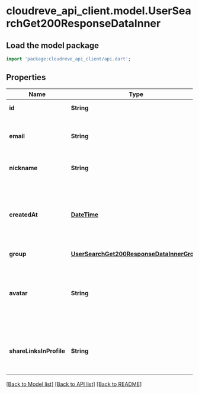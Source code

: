 # cloudreve_api_client.model.UserSearchGet200ResponseDataInner

## Load the model package
```dart
import 'package:cloudreve_api_client/api.dart';
```

## Properties
Name | Type | Description | Notes
------------ | ------------- | ------------- | -------------
**id** | **String** | ID of the user. | 
**email** | **String** | Email of the user. For anonymous session, it is empty. | [optional] 
**nickname** | **String** | Display name of the user. | 
**createdAt** | [**DateTime**](DateTime.md) | Time at which the user is created. For anonymous session, this value is invalid. | 
**group** | [**UserSearchGet200ResponseDataInnerGroup**](UserSearchGet200ResponseDataInnerGroup.md) |  | 
**avatar** | **String** | Source type of the profile picture. Empty value indicates no profile picture. | 
**shareLinksInProfile** | **String** | What type of share link is visable in user's profile. | [optional] 

[[Back to Model list]](../README.md#documentation-for-models) [[Back to API list]](../README.md#documentation-for-api-endpoints) [[Back to README]](../README.md)


